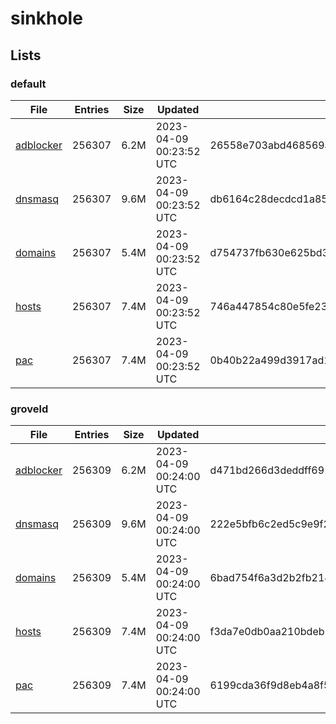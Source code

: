# sinkhole

## Lists

### default

|File|Entries|Size|Updated|Hash|
|-|-|-|-|-|
|[adblocker](https://raw.githubusercontent.com/groveld/sinkhole/lists/default/adblocker.txt)|256307|6.2M|2023-04-09 00:23:52 UTC|26558e703abd468569a930f5c31ad056dbece36236a5ce504899119192a22d5e|
|[dnsmasq](https://raw.githubusercontent.com/groveld/sinkhole/lists/default/dnsmasq.txt)|256307|9.6M|2023-04-09 00:23:52 UTC|db6164c28decdcd1a85cf21b289bb45a881551d461c7eb7de381ca1cf001a4df|
|[domains](https://raw.githubusercontent.com/groveld/sinkhole/lists/default/domains.txt)|256307|5.4M|2023-04-09 00:23:52 UTC|d754737fb630e625bd33c18c23e3eeff163835d4e7f19031774b91555b246fae|
|[hosts](https://raw.githubusercontent.com/groveld/sinkhole/lists/default/hosts.txt)|256307|7.4M|2023-04-09 00:23:52 UTC|746a447854c80e5fe2306250011ba8fde23f3190ec6bdb547a5eeb8bd2136d33|
|[pac](https://raw.githubusercontent.com/groveld/sinkhole/lists/default/pac.txt)|256307|7.4M|2023-04-09 00:23:52 UTC|0b40b22a499d3917ad14b7295cb811c8c40a89b935df07a72c7ffea8319c6cbb|

### groveld

|File|Entries|Size|Updated|Hash|
|-|-|-|-|-|
|[adblocker](https://raw.githubusercontent.com/groveld/sinkhole/lists/groveld/adblocker.txt)|256309|6.2M|2023-04-09 00:24:00 UTC|d471bd266d3deddff691b4c520eb17e641ddc4459861dc2309df5394cb4b3bfe|
|[dnsmasq](https://raw.githubusercontent.com/groveld/sinkhole/lists/groveld/dnsmasq.txt)|256309|9.6M|2023-04-09 00:24:00 UTC|222e5bfb6c2ed5c9e9f20fd57ba3f72960e24ea98410be234e3bd32a05a920b4|
|[domains](https://raw.githubusercontent.com/groveld/sinkhole/lists/groveld/domains.txt)|256309|5.4M|2023-04-09 00:24:00 UTC|6bad754f6a3d2b2fb2145f8a4a159d08dd636f6bcfce96929caa9898ea2eaa59|
|[hosts](https://raw.githubusercontent.com/groveld/sinkhole/lists/groveld/hosts.txt)|256309|7.4M|2023-04-09 00:24:00 UTC|f3da7e0db0aa210bdeb19b3a08dc506f2b89959bf0d02acaf08b923ab60a4534|
|[pac](https://raw.githubusercontent.com/groveld/sinkhole/lists/groveld/pac.txt)|256309|7.4M|2023-04-09 00:24:00 UTC|6199cda36f9d8eb4a8f55d52d79700d718cc0b5bb952df381b46a3413111ac62|

